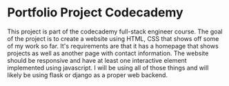 # Portfolio Project Codecademy

This project is part of the codecademy full-stack engineer course. The goal of
the project is to create a website using HTML, CSS that shows off some of my
work so far. It's requirements are that it has a homepage that shows projects
as well as another page with contact information. The website should be
responsive and have at least one interactive element implemented using
javascript. I will be using all of those things and will likely be using flask
or django as a proper web backend. 